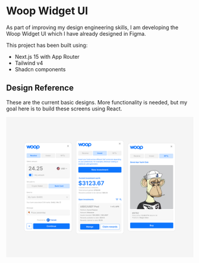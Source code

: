 # Woop Widget UI

As part of improving my design engineering skills, I am developing the Woop Widget UI which I have already designed in Figma. 

This project has been built using:
- Next.js 15 with App Router
- Tailwind v4
- Shadcn components

## Design Reference 

These are the current basic designs. More functionality is needed, but my goal here is to build these screens using React.

![Woop Widget Concept](./public/woop-concept.png)

